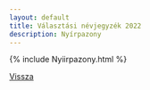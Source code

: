 ```yaml
---
layout: default
title: Választási névjegyzék 2022
description: Nyírpazony
---
```


{% include Nyiirpazony.html %}

[Vissza](./)